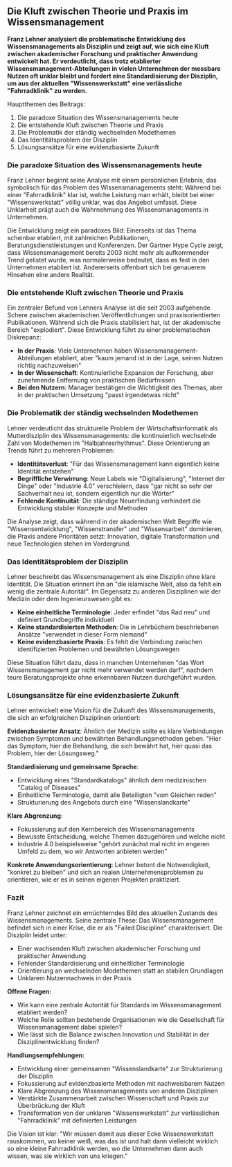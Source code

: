 ## Die Kluft zwischen Theorie und Praxis im Wissensmanagement

**Franz Lehner analysiert die problematische Entwicklung des Wissensmanagements als Disziplin und zeigt auf, wie sich eine Kluft zwischen akademischer Forschung und praktischer Anwendung entwickelt hat. Er verdeutlicht, dass trotz etablierter Wissensmanagement-Abteilungen in vielen Unternehmen der messbare Nutzen oft unklar bleibt und fordert eine Standardisierung der Disziplin, um aus der aktuellen "Wissenswerkstatt" eine verlässliche "Fahrradklinik" zu werden.**

Hauptthemen des Beitrags:
1. Die paradoxe Situation des Wissensmanagements heute
2. Die entstehende Kluft zwischen Theorie und Praxis
3. Die Problematik der ständig wechselnden Modethemen
4. Das Identitätsproblem der Disziplin
5. Lösungsansätze für eine evidenzbasierte Zukunft

### Die paradoxe Situation des Wissensmanagements heute

Franz Lehner beginnt seine Analyse mit einem persönlichen Erlebnis, das symbolisch für das Problem des Wissensmanagements steht: Während bei einer "Fahrradklinik" klar ist, welche Leistung man erhält, bleibt bei einer "Wissenswerkstatt" völlig unklar, was das Angebot umfasst. Diese Unklarheit prägt auch die Wahrnehmung des Wissensmanagements in Unternehmen.

Die Entwicklung zeigt ein paradoxes Bild: Einerseits ist das Thema scheinbar etabliert, mit zahlreichen Publikationen, Beratungsdienstleistungen und Konferenzen. Der Gartner Hype Cycle zeigt, dass Wissensmanagement bereits 2003 nicht mehr als aufkommender Trend gelistet wurde, was normalerweise bedeutet, dass es fest in den Unternehmen etabliert ist. Andererseits offenbart sich bei genauerem Hinsehen eine andere Realität.

### Die entstehende Kluft zwischen Theorie und Praxis

Ein zentraler Befund von Lehners Analyse ist die seit 2003 aufgehende Schere zwischen akademischen Veröffentlichungen und praxisorientierten Publikationen. Während sich die Praxis stabilisiert hat, ist der akademische Bereich "explodiert". Diese Entwicklung führt zu einer problematischen Diskrepanz:

- **In der Praxis**: Viele Unternehmen haben Wissensmanagement-Abteilungen etabliert, aber "kaum jemand ist in der Lage, seinen Nutzen richtig nachzuweisen"
- **In der Wissenschaft**: Kontinuierliche Expansion der Forschung, aber zunehmende Entfernung von praktischen Bedürfnissen
- **Bei den Nutzern**: Manager bestätigen die Wichtigkeit des Themas, aber in der praktischen Umsetzung "passt irgendetwas nicht"

### Die Problematik der ständig wechselnden Modethemen

Lehner verdeutlicht das strukturelle Problem der Wirtschaftsinformatik als Mutterdisziplin des Wissensmanagements: die kontinuierlich wechselnde Zahl von Modethemen im "Halbjahresrhythmus". Diese Orientierung an Trends führt zu mehreren Problemen:

- **Identitätsverlust**: "Für das Wissensmanagement kann eigentlich keine Identität entstehen"
- **Begriffliche Verwirrung**: Neue Labels wie "Digitalisierung", "Internet der Dinge" oder "Industrie 4.0" verschleiern, dass "gar nicht so sehr der Sachverhalt neu ist, sondern eigentlich nur die Wörter"
- **Fehlende Kontinuität**: Die ständige Neuerfindung verhindert die Entwicklung stabiler Konzepte und Methoden

Die Analyse zeigt, dass während in der akademischen Welt Begriffe wie "Wissensentwicklung", "Wissenstransfer" und "Wissensarbeit" dominieren, die Praxis andere Prioritäten setzt: Innovation, digitale Transformation und neue Technologien stehen im Vordergrund.

### Das Identitätsproblem der Disziplin

Lehner beschreibt das Wissensmanagement als eine Disziplin ohne klare Identität. Die Situation erinnert ihn an "die islamische Welt, also da fehlt ein wenig die zentrale Autorität". Im Gegensatz zu anderen Disziplinen wie der Medizin oder dem Ingenieurswesen gibt es:

- **Keine einheitliche Terminologie**: Jeder erfindet "das Rad neu" und definiert Grundbegriffe individuell
- **Keine standardisierten Methoden**: Die in Lehrbüchern beschriebenen Ansätze "verwendet in dieser Form niemand"
- **Keine evidenzbasierte Praxis**: Es fehlt die Verbindung zwischen identifizierten Problemen und bewährten Lösungswegen

Diese Situation führt dazu, dass in manchen Unternehmen "das Wort Wissensmanagement gar nicht mehr verwendet werden darf", nachdem teure Beratungsprojekte ohne erkennbaren Nutzen durchgeführt wurden.

### Lösungsansätze für eine evidenzbasierte Zukunft

Lehner entwickelt eine Vision für die Zukunft des Wissensmanagements, die sich an erfolgreichen Disziplinen orientiert:

**Evidenzbasierter Ansatz**: Ähnlich der Medizin sollte es klare Verbindungen zwischen Symptomen und bewährten Behandlungsmethoden geben. "Hier das Symptom, hier die Behandlung, die sich bewährt hat, hier quasi das Problem, hier der Lösungsweg."

**Standardisierung und gemeinsame Sprache**: 
- Entwicklung eines "Standardkatalogs" ähnlich dem medizinischen "Catalog of Diseases"
- Einheitliche Terminologie, damit alle Beteiligten "vom Gleichen reden"
- Strukturierung des Angebots durch eine "Wissenslandkarte"

**Klare Abgrenzung**: 
- Fokussierung auf den Kernbereich des Wissensmanagements
- Bewusste Entscheidung, welche Themen dazugehören und welche nicht
- Industrie 4.0 beispielsweise "gehört zunächst mal nicht im engeren Umfeld zu dem, wo wir Antworten anbieten werden"

**Konkrete Anwendungsorientierung**: Lehner betont die Notwendigkeit, "konkret zu bleiben" und sich an realen Unternehmensproblemen zu orientieren, wie er es in seinen eigenen Projekten praktiziert.

### Fazit

Franz Lehner zeichnet ein ernüchterndes Bild des aktuellen Zustands des Wissensmanagements. Seine zentrale These: Das Wissensmanagement befindet sich in einer Krise, die er als "Failed Discipline" charakterisiert. Die Disziplin leidet unter:

- Einer wachsenden Kluft zwischen akademischer Forschung und praktischer Anwendung
- Fehlender Standardisierung und einheitlicher Terminologie  
- Orientierung an wechselnden Modethemen statt an stabilen Grundlagen
- Unklarem Nutzennachweis in der Praxis

**Offene Fragen:**
- Wie kann eine zentrale Autorität für Standards im Wissensmanagement etabliert werden?
- Welche Rolle sollten bestehende Organisationen wie die Gesellschaft für Wissensmanagement dabei spielen?
- Wie lässt sich die Balance zwischen Innovation und Stabilität in der Disziplinentwicklung finden?

**Handlungsempfehlungen:**
- Entwicklung einer gemeinsamen "Wissenslandkarte" zur Strukturierung der Disziplin
- Fokussierung auf evidenzbasierte Methoden mit nachweisbarem Nutzen
- Klare Abgrenzung des Wissensmanagements von anderen Disziplinen
- Verstärkte Zusammenarbeit zwischen Wissenschaft und Praxis zur Überbrückung der Kluft
- Transformation von der unklaren "Wissenswerkstatt" zur verlässlichen "Fahrradklinik" mit definierten Leistungen

Die Vision ist klar: "Wir müssen damit aus dieser Ecke Wissenswerkstatt rauskommen, wo keiner weiß, was das ist und halt dann vielleicht wirklich so eine kleine Fahrradklinik werden, wo die Unternehmen dann auch wissen, was sie wirklich von uns kriegen."
